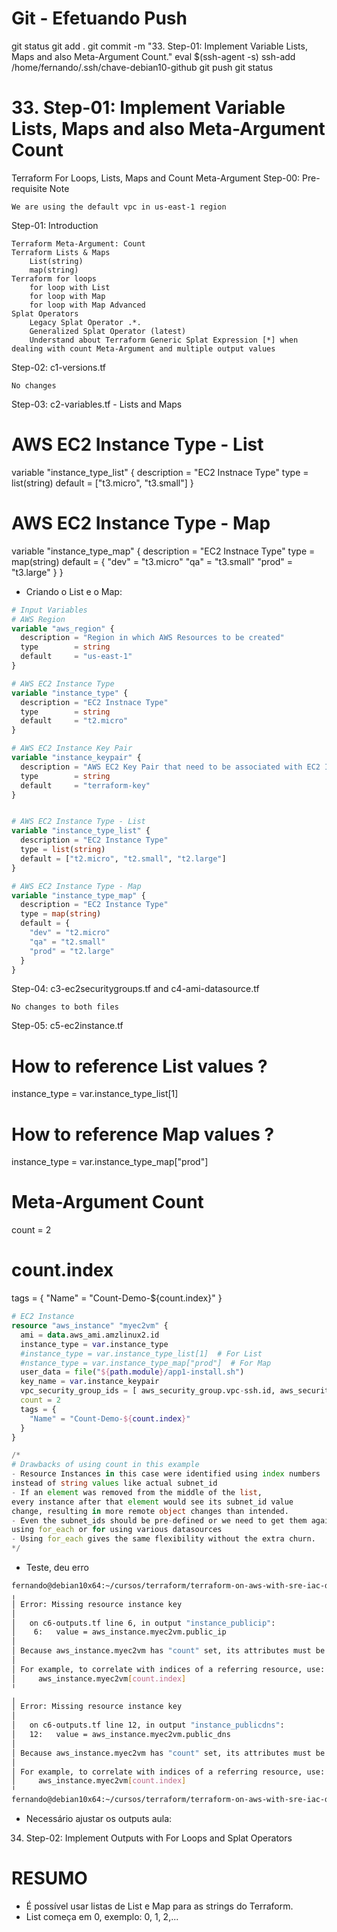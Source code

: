 
# ############################################################################
# ############################################################################
# ############################################################################
# Git - Efetuando Push

git status
git add .
git commit -m "33. Step-01: Implement Variable Lists, Maps and also Meta-Argument Count."
eval $(ssh-agent -s)
ssh-add /home/fernando/.ssh/chave-debian10-github
git push
git status


# ############################################################################
# ############################################################################
# ############################################################################
#  33. Step-01: Implement Variable Lists, Maps and also Meta-Argument Count

Terraform For Loops, Lists, Maps and Count Meta-Argument
Step-00: Pre-requisite Note

    We are using the default vpc in us-east-1 region


Step-01: Introduction

    Terraform Meta-Argument: Count
    Terraform Lists & Maps
        List(string)
        map(string)
    Terraform for loops
        for loop with List
        for loop with Map
        for loop with Map Advanced
    Splat Operators
        Legacy Splat Operator .*.
        Generalized Splat Operator (latest)
        Understand about Terraform Generic Splat Expression [*] when dealing with count Meta-Argument and multiple output values

Step-02: c1-versions.tf

    No changes


Step-03: c2-variables.tf - Lists and Maps

# AWS EC2 Instance Type - List
variable "instance_type_list" {
  description = "EC2 Instnace Type"
  type = list(string)
  default = ["t3.micro", "t3.small"]
}


# AWS EC2 Instance Type - Map
variable "instance_type_map" {
  description = "EC2 Instnace Type"
  type = map(string)
  default = {
    "dev" = "t3.micro"
    "qa"  = "t3.small"
    "prod" = "t3.large"
  }
}


- Criando o List e o Map:

~~~~tf
# Input Variables
# AWS Region
variable "aws_region" {
  description = "Region in which AWS Resources to be created"
  type        = string
  default     = "us-east-1"
}

# AWS EC2 Instance Type
variable "instance_type" {
  description = "EC2 Instnace Type"
  type        = string
  default     = "t2.micro"
}

# AWS EC2 Instance Key Pair
variable "instance_keypair" {
  description = "AWS EC2 Key Pair that need to be associated with EC2 Instance"
  type        = string
  default     = "terraform-key"
}


# AWS EC2 Instance Type - List
variable "instance_type_list" {
  description = "EC2 Instance Type"
  type = list(string)
  default = ["t2.micro", "t2.small", "t2.large"]  
}

# AWS EC2 Instance Type - Map
variable "instance_type_map" {
  description = "EC2 Instance Type"
  type = map(string)
  default = {
    "dev" = "t2.micro"
    "qa" = "t2.small"
    "prod" = "t2.large"
  }
}
~~~~




Step-04: c3-ec2securitygroups.tf and c4-ami-datasource.tf

    No changes to both files


Step-05: c5-ec2instance.tf


# How to reference List values ?
instance_type = var.instance_type_list[1]

# How to reference Map values ?
instance_type = var.instance_type_map["prod"]

# Meta-Argument Count
count = 2

# count.index
  tags = {
    "Name" = "Count-Demo-${count.index}"
  }


~~~~tf
# EC2 Instance
resource "aws_instance" "myec2vm" {
  ami = data.aws_ami.amzlinux2.id
  instance_type = var.instance_type
  #instance_type = var.instance_type_list[1]  # For List
  #nstance_type = var.instance_type_map["prod"]  # For Map
  user_data = file("${path.module}/app1-install.sh")
  key_name = var.instance_keypair
  vpc_security_group_ids = [ aws_security_group.vpc-ssh.id, aws_security_group.vpc-web.id   ]
  count = 2
  tags = {
    "Name" = "Count-Demo-${count.index}"
  }
}

/*
# Drawbacks of using count in this example
- Resource Instances in this case were identified using index numbers 
instead of string values like actual subnet_id
- If an element was removed from the middle of the list, 
every instance after that element would see its subnet_id value 
change, resulting in more remote object changes than intended. 
- Even the subnet_ids should be pre-defined or we need to get them again 
using for_each or for using various datasources
- Using for_each gives the same flexibility without the extra churn.
*/
~~~~







- Teste, deu erro

~~~~bash
fernando@debian10x64:~/cursos/terraform/terraform-on-aws-with-sre-iac-devops-real-world-demos/Secao5-Terraform-Loops-MetaArguments-SplatOperator-and-Functions/terraform-manifests$ terraform plan
╷
│ Error: Missing resource instance key
│
│   on c6-outputs.tf line 6, in output "instance_publicip":
│    6:   value = aws_instance.myec2vm.public_ip
│
│ Because aws_instance.myec2vm has "count" set, its attributes must be accessed on specific instances.
│
│ For example, to correlate with indices of a referring resource, use:
│     aws_instance.myec2vm[count.index]
╵
╷
│ Error: Missing resource instance key
│
│   on c6-outputs.tf line 12, in output "instance_publicdns":
│   12:   value = aws_instance.myec2vm.public_dns
│
│ Because aws_instance.myec2vm has "count" set, its attributes must be accessed on specific instances.
│
│ For example, to correlate with indices of a referring resource, use:
│     aws_instance.myec2vm[count.index]
╵
fernando@debian10x64:~/cursos/terraform/terraform-on-aws-with-sre-iac-devops-real-world-demos/Secao5-Terraform-Loops-MetaArguments-SplatOperator-and-Functions/terraform-manifests$
~~~~



- Necessário ajustar os outputs
aula:
34. Step-02: Implement Outputs with For Loops and Splat Operators




# ############################################################################
# ############################################################################
# ############################################################################
# RESUMO

- É possível usar listas de List e Map para as strings do Terraform.
- List começa em 0, exemplo: 0, 1, 2,...